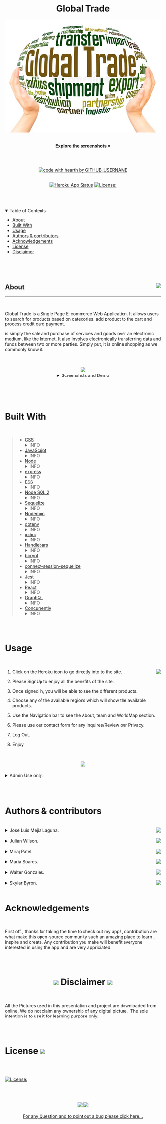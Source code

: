 <br/>
  <br/>





  
  <div align="center">
  
  # Global Trade


  <img src="./img/globaltrade.jpeg"/> 
  <br/>
  <br/>
  
  <a href="#about"><strong>Explore the screenshots »</strong></a>
  <br/>
  <br/>
  
  </div>
  
  
  
  <div align="center">
  <br/>
  


  [![code with hearth by GITHUB_USERNAME](https://img.shields.io/badge/%3C%2F%3E%20with%20%E2%99%A5%20by-miraj00--mejialaguna--juju69--walterlaw19--soaresmaria--skyllarb-ff1414.svg?style=flat-square)](https://github.com/miraj00/global-trade.git)
  <br/>
  <br/>

  [![Heroku App Status](https://img.shields.io/badge/%E2%86%91_Deploy_to-Heroku-7056bf.svg?style=flat)](https://still-eyrie-57534.herokuapp.com/)
  [![License:](https://img.shields.io/badge/License-MPL%202.0-brightgreen.svg)](https://opensource.org/licenses/MPL-2.0)
    
  </div>
  
  <br/>
    <br/>
  <br/>

  
  <details open="open">
  <summary>Table of Contents</summary>
  
  - [About](#about)
  - [Built With](#built-with)
  - [Usage](#Usage)
  - [Authors & contributors](#Authors--contributors)
  - [Acknowledgements](#Acknowledgements)
  - [License](#License) 
  - [Disclaimer](#Disclaimer) 
  
  </details>  
  
  <br/>
    <br/>
  <br/>

  
  ## <div>  About <img align="right" src="https://img.icons8.com/plasticine/100/000000/about.png"/></div>

  ---
  

  <br/>

 Global Trade is a Single Page E-commerce Web Application. It allows users to search for products based on categories, add product to the cart and process credit card payment. 

 is simply the sale and purchase of services and goods over an electronic medium, like the Internet.
It also involves electronically transferring data and funds between two or more parties. Simply put, it is online shopping as we commonly know it.

  <br/>
  <br/>

  <div align="center"><img src="https://img.icons8.com/fluency/48/000000/macbook-pictures.png"/></div>  

  
  <details align="center">
     <summary>Screenshots and Demo</summary>

  <br/> 
  
  <img src="./img/About.JPG"/> 
  <br/>
  <br/>
  <img src="./img/Product.JPG"/> 
  <br/>
  <br/>
  <img src="./img/Contact.JPG"/> 
  <br/>
  <br/>
  <img src="./img/Purchased.JPG"/> 
  <br/>
  <br/>
  <img src="./img/Shoppingcart.JPG"/> 
  <br/>
  <br/>
  <img src="./img/Signup.JPG"/> 
  <br/>
  <br/>
  <img src="./img/Team.JPG"/> 
  <br/>
  <img src="./img/worldmap.JPG">
  <br/>

  <br>
  <br>
  

 <a align="center" href= "https://www.awesomescreenshot.com/video/5448464?key=226c1ccf2356ce4a29794751df356d50"><img src="https://img.icons8.com/external-justicon-lineal-color-justicon/128/000000/external-video-notifications-justicon-lineal-color-justicon.png"/></a>

If you would like to watch the functionality of this application please, <a href= "https://www.awesomescreenshot.com/video/6121753?key=65433510f308e428dab9493229193b71">click here</a>

  </details>
  
  <br/>
  <br/>
  <br/>
  <br/>
  
  
  # Built With
  

  <br/>

> - <a href="https://www.w3schools.com/css/">CSS</a>
    <details>
        <summary>INFO</summary>
        <ul>
            <li> is a programming language used primarily by Web browsers to create a dynamic and interactive experience for the user
        </ul>
    </details> 
> - <a href="https://developer.mozilla.org/en-US/docs/Mozilla/Add-ons/WebExtensions/API">JavaScript</a>
    <details>
        <summary>INFO</summary>
            <ul>
                <li> language for describing the presentation of Web pages, including colors, layout, and fonts. It allows one to adapt the presentation to different types of devices, such as large screens, small screens, or printers. 
            </ul>
        </details> 
> - <a href="https://nodejs.org/en/">Node</a>
    <details>
        <summary>INFO</summary>
            <ul>
                <li> Node.js is an open-source and cross-platform JavaScript runtime environment. is primarily used for non-blocking, event-driven servers, due to its single-threaded nature. It's used for traditional web sites and back-end API services, but was designed with real-time, push-based architectures in mind.
            </ul>
        </details> 
> - <a href="https://www.tutorialspoint.com/nodejs/nodejs_express_framework.htm">express</a>
        <details>
            <summary>INFO</summary>
             <ul>
                <li> Express is to provide server-side logic for web and mobile applications, and as such it's used all over the place.
            </ul>
        </details>
> - <a href="https://www.w3schools.com/js/js_es6.asp">ES6</a>
    <details>
        <summary>INFO</summary>
             <ul>
                <li> JavaScript ES6 brings new syntax and new awesome features to make your code more modern and more readable. It allows you to write less code and do more. ES6 introduces us to many great features like arrow functions, template strings, class destruction, Modules… and more
            </ul>
        </details>    
> - <a href="https://www.npmjs.com/package/mysql2">Node SQL 2</a>
    <details>
        <summary>INFO</summary>
             <ul>
                <li>  it is the standard language for relational database management systems. SQL statements are used to perform tasks such as update data on a database, or retrieve data from a database.
            </ul>
        </details>
> - <a href="https://sequelize.org/v3/">Sequelize</a>
    <details>
        <summary>INFO</summary>
             <ul>
                <li> Sequelize is a powerful library in Javascript that makes it easy to manage a SQL database. Sequelize can layer over different protocols, but here we'll use PostgreSQL. At its core, Sequelize is an Object-Relational Mapper – meaning that it maps an object syntax onto our database schemas. Sequelize uses Node.
            </ul>
        </details>
> - <a href="https://www.npmjs.com/package/nodemon">Nodemon</a>
    <details>
        <summary>INFO</summary>
             <ul>
                <li> nodemon is a tool that helps develop node. js based applications by automatically restarting the node application when file changes in the directory are detected. nodemon does not require any additional changes to your code or method of development.
            </ul>
        </details>
> - <a href="https://www.npmjs.com/package/dotenv">dotenv</a>
    <details>
        <summary>INFO</summary>
             <ul>
                <li> dotenv allows you to separate secrets from your source code. This is useful in a collaborative environment (e.g., work, or open source) where you may not want to share your database login credentials with other people. Instead, you can share the source code while allowing other people to create their own 
            </ul>
        </details>
> - <a href="https://www.npmjs.com/package//axios">axios</a>
    <details>
        <summary>INFO</summary>
             <ul>
                <li> Axios is a Javascript library used to make HTTP requests from node.js or XMLHttpRequests from the browser and it supports the Promise API that is native to JS ES6. It can be used intercept HTTP requests and responses and enables client-side protection against XSRF. It also has the ability to cancel requests. 
            </ul>
        </details>
> - <a href="https://www.npmjs.com/package/express-session">Handlebars</a>
    <details>
        <summary>INFO</summary>
             <ul>
                <li> Handlebars is a simple templating language. It uses a template and an input object to generate HTML or other text formats. Handlebars templates look like regular text with embedded Handlebars expressions.
            </ul>
        </details>
> - <a href="https://www.npmjs.com/package/bcrypt">bcrypt</a>
    <details>
        <summary>INFO</summary>
             <ul>
                <li> Yhe bcrypt hashing function allows us to build a password security platform that scales with computation power and always hashes every password with a salt.
            </ul>
        </details>
> - <a href="https://www.npmjs.com/package/connect-session-sequelize">connect-session-sequelize</a>
    <details>
        <summary>INFO</summary>
             <ul>
                <li> A connect module based on a fork of sequelize-restful that adds a one level of associative capability to a restful API. It also lets you define which model should be exposed through this restful API.
            </ul>
    </details>
> - <a href="https://www.npmjs.com/package/jest">Jest</a>
    <details>
        <summary>INFO</summary>
             <ul>
                <li> Jest is an open-source testing framework built on JavaScript, designed majorly to work with React and React Native based web applications. Often, unit tests are not very useful when run on the frontend of any software. This is mostly because unit tests for the front-end require extensive, time-consuming configuration.
            </ul>
    </details>
> - <a href= "https://reactjs.org">React</a>
    <details>
        <summary>INFO</summary>
        <ul>
        <li>React.js is an open-source JavaScript library that is used for building user interfaces specifically for single-page applications. It’s used for handling the view layer for web and mobile apps. React also allows us to create reusable UI components. React was first created by Jordan Walke, a software engineer working for Facebook. React first deployed on Facebook’s newsfeed in 2011 and on Instagram.com in 2012.
    </ul>
    </details>
> - <a href= "https://graphql.org">GraphQL </a>
    <details>
        <summary>INFO</Summary>
        <ul>
        <li>React.js is an open-source JavaScript library that is used for building user interfaces specifically for single-page applications. It’s used for handling the view layer for web and mobile apps. React also allows us to create reusable UI components. React was first created by Jordan Walke, a software engineer working for Facebook. React first deployed on Facebook’s newsfeed in 2011 and on Instagram.com in 2012.
    </ul>
    </details>
> - <a href= "https://dev.to/tylerlwsmith/exiting-node-js-when-programmatically-using-concurrently-to-run-multiple-scripts-1o78">Concurrently </a> 
    <details>
       <Summary>INFO</Summary>
       <ul>
       <li> Concurrently is a Node package that allows you to run multiple scripts at the same time in Node.js. It's especially useful if you want to run your app's front-end and back-end from a single NPM command.
Concurrently also has a Node API to start concurrent processes programmatically from within a script file. However, if you use concurrently programmatically, it may be unclear how to make sure everything shuts down cleanly when you kill the process in your command line.
   </ul>


  <br/>
  <br/>
  
  #  Usage 
  

  <br/>
    

   1. Click on the Heroku icon to go directly into to the site.<a href="https://still-eyrie-57534.herokuapp.com/" ><img src="https://www.vectorlogo.zone/logos/heroku/heroku-ar21.svg" height="45px"   align="right"/> </a>


   2. Please SignUp to enjoy all the benefits of the site.
   3. Once signed in, you will be able to see the different products.
   4. Choose any of the available regions which will show the available products.
   5. Use the Navigation bar to see the About, team and WorldMap section.
   6. Please use our contact form for any inquires/Review our Privacy.
   7. Log Out.
   8. Enjoy  

  
  <br/>
  <br/>

  <div align="center">
  <img  src="https://img.icons8.com/external-itim2101-flat-itim2101/64/000000/external-administrator-internet-of-things-itim2101-flat-itim2101.png"/>
  </div>

  <br>

 <details >
    <summary>Admin Use only.  </summary>
        <ul>
            <li> Please make sure you are logged in, to be able to make changes on the DataBase.
            https://still-eyrie-57534.herokuapp.com/
 </details>

  <br/>

  <br/>
  <br/>
  
  
  #  Authors & contributors
  

  <br/>



   <details>
  <summary>Jose Luis Mejia Laguna.  <a href="https://github.com/mejialaguna?tab=repositories"  ><img src="https://img.icons8.com/clouds/32/000000/github.png" align="right"/> </a></summary>
    <ul>
        <li> Queries, Mutation, all backend Server side
    </ul>  
  
  </details>

  <br/>


   <details>
  <summary>Julian Wilson.  <a href="https://github.com/juju669?tab=repositories"  ><img src="https://img.icons8.com/clouds/32/000000/github.png" align="right"/></a></summary>
    <ul>
        <li> Connected backend and front end
    </ul>  
  
  </details>

  <br/>


   <details>
  <summary> Miraj Patel. <a href="https://github.com/miraj00?tab=repositories"  ><img src="https://img.icons8.com/clouds/32/000000/github.png" align="right"/></a></summary>
    <ul>
        <li> All front end 
    </ul> 
  
  </details>  

  <br/> 
 

  

  <details>
  <summary>Maria Soares.  <a href="https://github.com/soaresmaria?tab=repositories"  ><img src="https://img.icons8.com/clouds/32/000000/github.png" align="right"/></a></summary>
    <ul>
        <li> Wild Card (helped every one)
    </ul>  
  
  </details> 

  <br/>
 
  <details>
  <summary>Walter Gonzales.  <a href="https://github.com/walterlaw19?tab=repositories"  ><img src="https://img.icons8.com/clouds/32/000000/github.png" align="right"/> </a></summary>
    <ul>
        <li> Added World Map to Function to sidebar assited front end backend
    </ul>  
  
  </details>

  <br/>

  <details>
  <summary> Skylar Byron. <a href= "https://github.com/skyllarb?tab=repositories"><img src="https://img.icons8.com/clouds/32/000000/github.png" align="right"/> </a>
  </summary>
  <ul>
  <li> Wild Card (helped everyone)
  </ul>

</details>

  <br/>



  # Acknowledgements
  

  <br/>

First off , thanks for taking the time to check out my app! , contribution are what make this open-source community such an amazing place to learn , inspire and create. Any contribution you make will benefit everyone interested in using the app and are very appriciated.



  <br/>
  <br/>
  

  # <div align="center"> <img src="https://img.icons8.com/officel/40/000000/disclaimer.png" /> Disclaimer <img src="https://img.icons8.com/fluency/48/000000/disclaimer.png"/></div>
  
  </br>


  
  All the Pictures used in this presentation and project are downloaded from online.​ We do not claim any ownership of any digital picture. ​
    The sole intention is to use it for learning purpose only.
     
 
   <br/>
   <br/>

  
  # License <img src="https://img.icons8.com/external-inipagistudio-lineal-color-inipagistudio/80/000000/external-license-school-counseling-inipagistudio-lineal-color-inipagistudio.png"/>
  
  <br/>



  <br>

 [![License:](https://img.shields.io/badge/License-MPL%202.0-brightgreen.svg)](https://opensource.org/licenses/MPL-2.0)

 <br/>
 <br/>
 <br/>

 <div align="center">
  <img src="https://img.icons8.com/external-vitaliy-gorbachev-lineal-vitaly-gorbachev/60/000000/external-question-online-learning-vitaliy-gorbachev-lineal-vitaly-gorbachev.png"/>
<img src="https://img.icons8.com/external-inipagistudio-lineal-color-inipagistudio/64/000000/external-bugs-summer-at-home-inipagistudio-lineal-color-inipagistudio.png"/>
</div>

<br/>
<div align="center">
<a href="https://github.com/miraj00/global-trade/issues/">For any Question and to point out a bug please click here...</a> 
</div>